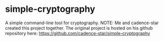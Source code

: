 # simple-cryptography
A simple command-line tool for cryptography.
NOTE:  Me and cadence-star created this project together.  The original project is hosted on his github repository here: https://github.com/cadence-star/simple-cryptography
